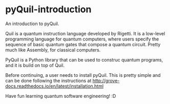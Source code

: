# pyQuil-introduction

An introduction to pyQuil.

Quil is a quantum instruction language developed by Rigetti. It is a low-level programming language for quantum computers,
where users specify the sequence of basic quantum gates that compose a quantum circuit. Pretty much like Assembly, for classical computers.

PyQuil is a Python library that can be used to construc quantum programs, and it is build on top of Quil. 

Before continuing, a user needs to install pyQuil. This is pretty simple and can be done following the instructions at
http://grove-docs.readthedocs.io/en/latest/installation.html

Have fun learning quantum software engineering! :D
